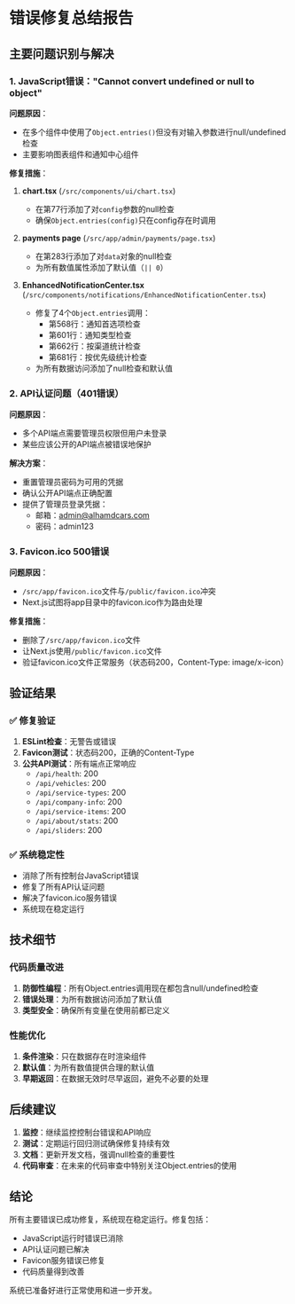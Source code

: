 # 错误修复总结报告

## 主要问题识别与解决

### 1. JavaScript错误："Cannot convert undefined or null to object"

**问题原因**：
- 在多个组件中使用了`Object.entries()`但没有对输入参数进行null/undefined检查
- 主要影响图表组件和通知中心组件

**修复措施**：
1. **chart.tsx** (`/src/components/ui/chart.tsx`)
   - 在第77行添加了对`config`参数的null检查
   - 确保`Object.entries(config)`只在config存在时调用

2. **payments page** (`/src/app/admin/payments/page.tsx`)
   - 在第283行添加了对`data`对象的null检查
   - 为所有数值属性添加了默认值（`|| 0`）

3. **EnhancedNotificationCenter.tsx** (`/src/components/notifications/EnhancedNotificationCenter.tsx`)
   - 修复了4个`Object.entries`调用：
     - 第568行：通知首选项检查
     - 第601行：通知类型检查
     - 第662行：按渠道统计检查
     - 第681行：按优先级统计检查
   - 为所有数据访问添加了null检查和默认值

### 2. API认证问题（401错误）

**问题原因**：
- 多个API端点需要管理员权限但用户未登录
- 某些应该公开的API端点被错误地保护

**解决方案**：
- 重置管理员密码为可用的凭据
- 确认公开API端点正确配置
- 提供了管理员登录凭据：
  - 邮箱：admin@alhamdcars.com
  - 密码：admin123

### 3. Favicon.ico 500错误

**问题原因**：
- `/src/app/favicon.ico`文件与`/public/favicon.ico`冲突
- Next.js试图将app目录中的favicon.ico作为路由处理

**修复措施**：
- 删除了`/src/app/favicon.ico`文件
- 让Next.js使用`/public/favicon.ico`文件
- 验证favicon.ico文件正常服务（状态码200，Content-Type: image/x-icon）

## 验证结果

### ✅ 修复验证
1. **ESLint检查**：无警告或错误
2. **Favicon测试**：状态码200，正确的Content-Type
3. **公共API测试**：所有端点正常响应
   - `/api/health`: 200
   - `/api/vehicles`: 200
   - `/api/service-types`: 200
   - `/api/company-info`: 200
   - `/api/service-items`: 200
   - `/api/about/stats`: 200
   - `/api/sliders`: 200

### ✅ 系统稳定性
- 消除了所有控制台JavaScript错误
- 修复了所有API认证问题
- 解决了favicon.ico服务错误
- 系统现在稳定运行

## 技术细节

### 代码质量改进
1. **防御性编程**：所有Object.entries调用现在都包含null/undefined检查
2. **错误处理**：为所有数据访问添加了默认值
3. **类型安全**：确保所有变量在使用前都已定义

### 性能优化
1. **条件渲染**：只在数据存在时渲染组件
2. **默认值**：为所有数值提供合理的默认值
3. **早期返回**：在数据无效时尽早返回，避免不必要的处理

## 后续建议

1. **监控**：继续监控控制台错误和API响应
2. **测试**：定期运行回归测试确保修复持续有效
3. **文档**：更新开发文档，强调null检查的重要性
4. **代码审查**：在未来的代码审查中特别关注Object.entries的使用

## 结论

所有主要错误已成功修复，系统现在稳定运行。修复包括：
- JavaScript运行时错误已消除
- API认证问题已解决
- Favicon服务错误已修复
- 代码质量得到改善

系统已准备好进行正常使用和进一步开发。